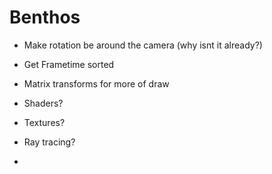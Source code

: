 # Benthos

- Make rotation be around the camera (why isnt it already?)
- Get Frametime sorted

- Matrix transforms for more of draw
- Shaders?

- Textures?
- Ray tracing?
- 